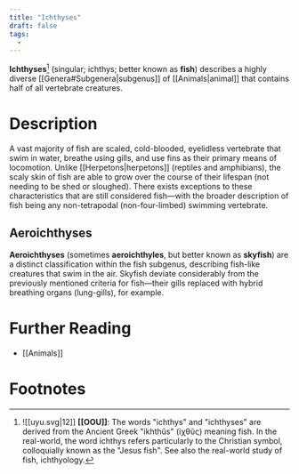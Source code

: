 ```yaml
---
title: "Ichthyses"
draft: false
tags:
  - 
---
```


**Ichthyses**[^ich] (singular; ichthys; better known as **fish**) describes a highly diverse [[Genera#Subgenera|subgenus]] of [[Animals|animal]] that contains half of all vertebrate creatures.

# Description
A vast majority of fish are scaled, cold-blooded, eyelidless vertebrate that swim in water, breathe using gills, and use fins as their primary means of locomotion. Unlike [[Herpetons|herpetons]] (reptiles and amphibians), the scaly skin of fish are able to grow over the course of their lifespan (not needing to be shed or sloughed). There exists exceptions to these characteristics that are still considered fish—with the broader description of fish being any non-tetrapodal (non-four-limbed) swimming vertebrate. 

## Aeroichthyses
**Aeroichthyses** (sometimes **aeroichthyles**, but better known as **skyfish**) are a distinct classification within the fish subgenus, describing fish-like creatures that swim in the air. Skyfish deviate considerably from the previously mentioned criteria for fish—their gills replaced with hybrid breathing organs (lung-gills), for example.

# Further Reading
- [[Animals]]

# Footnotes
[^ich]:![[uyu.svg|12]] **[[OOU]]**: The words "ichthys" and "ichthyses" are derived from the Ancient Greek "ikhthûs" (ἰχθῦς) meaning fish. In the real-world, the word ichthys refers particularly to the Christian symbol, colloquially known as the "Jesus fish". See also the real-world study of fish, ichthyology.